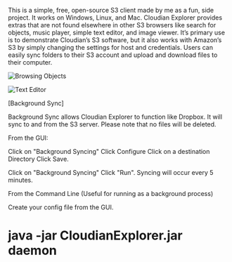 This is a simple, free, open-source S3 client made by me as a fun, side project.  It works on Windows, Linux, and Mac.  Cloudian Explorer provides extras that are not found elsewhere in other S3 browsers like search for objects, music player, simple text editor, and image viewer.  It’s primary use is to demonstrate Cloudian’s S3 software, but it also works with Amazon’s S3 by simply changing the settings for host and credentials.  Users can easily sync folders to their S3 account and upload and download files to their computer.

![Browsing Objects](http://www.linux-toys.com/wp-content/uploads/2013/11/objects.png)

![Text Editor](http://www.linux-toys.com/wp-content/uploads/2013/11/editor.png)

[Background Sync]

Background Sync allows Cloudian Explorer to function like Dropbox. It will sync to and from the S3 server. Please note that no files will be deleted. 

From the GUI: 

Click on "Background Syncing"
Click Configure
Click on a destination Directory
Click Save.

Click on "Background Syncing"
Click "Run".
Syncing will occur every 5 minutes.

From the Command Line (Useful for running as a background process)

Create your config file from the GUI.
# java -jar CloudianExplorer.jar daemon
